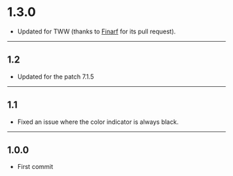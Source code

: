 # 1.3.0

- Updated for TWW (thanks to [Finarf](https://github.com/Finarf) for its pull request).

---

## 1.2

- Updated for the patch 7.1.5

---

## 1.1

- Fixed an issue where the color indicator is always black.

---

## 1.0.0

- First commit
